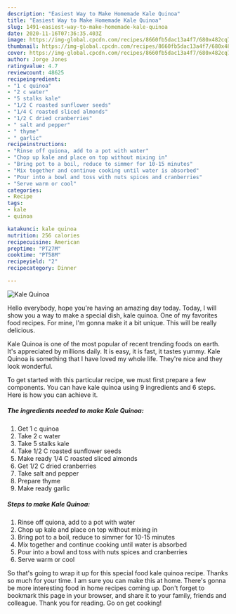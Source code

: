```yaml
---
description: "Easiest Way to Make Homemade Kale Quinoa"
title: "Easiest Way to Make Homemade Kale Quinoa"
slug: 1491-easiest-way-to-make-homemade-kale-quinoa
date: 2020-11-16T07:36:35.403Z
image: https://img-global.cpcdn.com/recipes/8660fb5dac13a4f7/680x482cq70/kale-quinoa-recipe-main-photo.jpg
thumbnail: https://img-global.cpcdn.com/recipes/8660fb5dac13a4f7/680x482cq70/kale-quinoa-recipe-main-photo.jpg
cover: https://img-global.cpcdn.com/recipes/8660fb5dac13a4f7/680x482cq70/kale-quinoa-recipe-main-photo.jpg
author: Jorge Jones
ratingvalue: 4.7
reviewcount: 48625
recipeingredient:
- "1 c quinoa"
- "2 c water"
- "5 stalks kale"
- "1/2 C roasted sunflower seeds"
- "1/4 C roasted sliced almonds"
- "1/2 C dried cranberries"
- " salt and pepper"
- " thyme"
- " garlic"
recipeinstructions:
- "Rinse off quiona, add to a pot with water"
- "Chop up kale and place on top without mixing in"
- "Bring pot to a boil, reduce to simmer for 10-15 minutes"
- "Mix together and continue cooking until water is absorbed"
- "Pour into a bowl and toss with nuts spices and cranberries"
- "Serve warm or cool"
categories:
- Recipe
tags:
- kale
- quinoa

katakunci: kale quinoa 
nutrition: 256 calories
recipecuisine: American
preptime: "PT27M"
cooktime: "PT58M"
recipeyield: "2"
recipecategory: Dinner

---
```



![Kale Quinoa](https://img-global.cpcdn.com/recipes/8660fb5dac13a4f7/680x482cq70/kale-quinoa-recipe-main-photo.jpg)

Hello everybody, hope you're having an amazing day today. Today, I will show you a way to make a special dish, kale quinoa. One of my favorites food recipes. For mine, I'm gonna make it a bit unique. This will be really delicious.



Kale Quinoa is one of the most popular of recent trending foods on earth. It's appreciated by millions daily. It is easy, it is fast, it tastes yummy. Kale Quinoa is something that I have loved my whole life. They're nice and they look wonderful.


To get started with this particular recipe, we must first prepare a few components. You can have kale quinoa using 9 ingredients and 6 steps. Here is how you can achieve it.

<!--inarticleads1-->

##### The ingredients needed to make Kale Quinoa:

1. Get 1 c quinoa
1. Take 2 c water
1. Take 5 stalks kale
1. Take 1/2 C roasted sunflower seeds
1. Make ready 1/4 C roasted sliced almonds
1. Get 1/2 C dried cranberries
1. Take  salt and pepper
1. Prepare  thyme
1. Make ready  garlic




<!--inarticleads2-->

##### Steps to make Kale Quinoa:

1. Rinse off quiona, add to a pot with water
1. Chop up kale and place on top without mixing in
1. Bring pot to a boil, reduce to simmer for 10-15 minutes
1. Mix together and continue cooking until water is absorbed
1. Pour into a bowl and toss with nuts spices and cranberries
1. Serve warm or cool




So that's going to wrap it up for this special food kale quinoa recipe. Thanks so much for your time. I am sure you can make this at home. There's gonna be more interesting food in home recipes coming up. Don't forget to bookmark this page in your browser, and share it to your family, friends and colleague. Thank you for reading. Go on get cooking!
